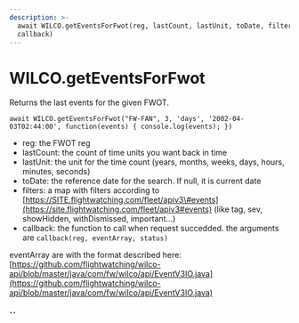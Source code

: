 ```yaml
---
description: >-
  await WILCO.getEventsForFwot(reg, lastCount, lastUnit, toDate, filters,
  callback)
---
```


# WILCO.getEventsForFwot

Returns the last events for the given FWOT.

`await WILCO.getEventsForFwot("FW-FAN", 3, 'days', '2002-04-03T02:44:00', function(events) { console.log(events); })`

* reg: the FWOT reg
* lastCount: the count of time units you want back in time
* lastUnit: the unit for the time count \(years, months, weeks, days, hours, minutes, seconds\)
* toDate: the reference date for the search. If null, it is current date
* filters: a map with filters according to [https://SITE.flightwatching.com/fleet/apiv3\#events](https://site.flightwatching.com/fleet/apiv3#events) \(like tag, sev, showHidden, withDismissed, important...\)
* callback: the function to call when request succedded. the arguments are `callback(reg, eventArray, status)`

eventArray are with the format described here: [https://github.com/flightwatching/wilco-api/blob/master/java/com/fw/wilco/api/EventV3IO.java](https://github.com/flightwatching/wilco-api/blob/master/java/com/fw/wilco/api/EventV3IO.java)

###  ``

